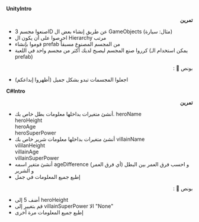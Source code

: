 **UnityIntro**

<p dir="rtl">
<strong>تمرين</strong></p>




* اصنعوا مجسم 3D عن طريق إنشاء بعض ال GameObjects (مثال: سيارة)
* احرصوا على أن يكون ال Hierarchy مرتب
* قوموا بإنشاء prefab من المجسم المصنوع مسبقاً
* كرروا صنع المجسم ليصبح لديك أكثر من مجسم واحد في اللعبة (يمكن استخدام الـ prefab)

<p dir="rtl">
بونص 🌟 :</p>




* اجعلوا المجسمات تبدو بشكل جميل (أظهروا إبداعكم)

**C#Intro**

<p dir="rtl">
<strong>تمرين</strong></p>




*  أنشئ متغيرات بداخلها معلومات بطل خاص بك.
    heroName <br />
    heroHeight <br />
    heroAge <br />
    heroSuperPower <br />
*  أنشئ متغيرات بداخلها معلومات شرير خاص بك
    villainName <br />
    vililanHeight <br />
    villainAge <br />
    villainSuperPower <br />
* أنشئ متغير اسمه ageDifference  (أي فرق العمر) و احسب فرق العمر بين البطل و الشرير 
* إطبع جميع المعلومات في جمل

<p dir="rtl">
بونص 🌟 : </p>




* أضف 5 إلى heroHeight
* قم بتغيير إلى villainSuperPower الا "None"
* إطبع جميع المعلومات مرة أخرى

